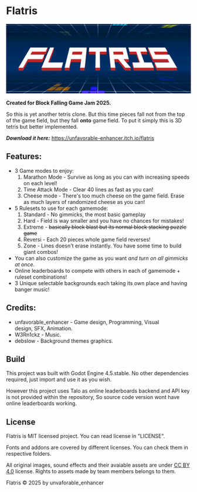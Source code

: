 # Flatris

<p align="center">
  <img width="1600" alt="wha" src="images/logo_long.png">
</p>

**​Created for Block Falling Game Jam 2025.**

So this is yet another tetris clone. But this time pieces fall not from the top of the game field, but they fall **onto** game field. To put it simply this is 3D tetris but better implemented.

***Download it here:*** https://unfavorable-enhancer.itch.io/flatris

## Features:

- 3 Game modes to enjoy:
    1. Marathon Mode - Survive as long as you can with increasing speeds on each level!
    2. Time Attack Mode - Clear 40 lines as fast as you can!
    3. Cheese mode - There's too much cheese on the game field. Erase as much layers of randomized cheese as you can!
- 5 Rulesets to use for each gamemode:
    1. Standard - No gimmicks, the most basic gameplay
    2. Hard - Field is way smaller and you have no chances for mistakes!
    3. Extreme - ~~basically block blast but its normal block stacking puzzle game~~
    4. ​Reversi - Each 20 pieces whole game field reverses!
    5. Zone - Lines doesn't erase instantly. You have some time to build giant combos!
- You can also customize the game as you want _and turn on all gimmicks at once._
- Online leaderboards to compete with others in each of gamemode + ruleset combinations!
- 3 Unique selectable backgrounds each taking its own place and having banger music!

## Credits:

- unfavorable_enhancer - Game design, Programming, Visual design, SFX, ​Animation.
- W3Rn1ckz - Music.
- debslow - Background themes graphics.

## Build

This project was built with Godot Engine 4.5.stable.
No other dependencies required, just import and use it as you wish.

However this project uses Talo as online leaderboards backend and API key is not provided within the repository, So source code version wont have online leaderboards working.

## License
Flatris is MIT licensed project. You can read license in "LICENSE".

Fonts and addons are covered by different licenses. You can check them in respective folders.

All original images, sound effects and their avaiable assets are under [CC BY 4.0](https://creativecommons.org/licenses/by-nc/4.0/legalcode.txt) license.
Rights to assets made by team members belongs to them.

Flatris © 2025 by unvaforable_enhancer

